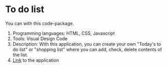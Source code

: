 # To do list

You can  with this code-package.
1. Programming languages: HTML, CSS, Javascript
2. Tools: Visual Design Code
3. Description: With this application, you can create your own "Today's to do list" or "shopping list" where you can add, check, delete contents of the list.
4. <a href="https://hsh803.github.io/to-do-list/index">Link</a> to the application
